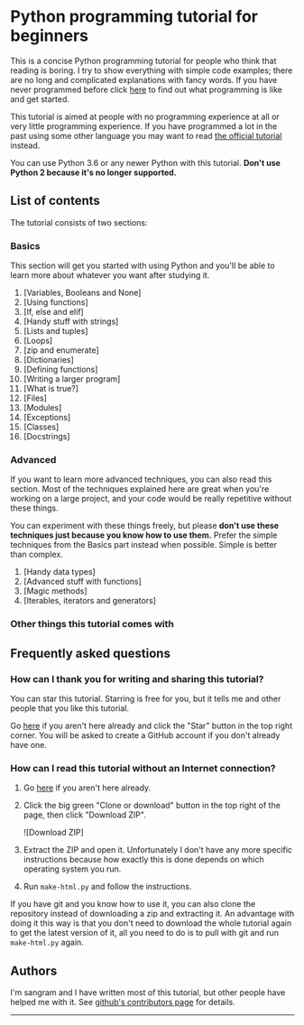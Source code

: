 # Python programming tutorial for beginners

This is a concise Python  programming tutorial for people who think
that reading is boring. I try to show everything with simple code
examples; there are no long and complicated explanations with fancy
words. If you have never programmed before click
[here](https://github.com/Mrsangram/Python-Tutorial) to find out what programming is
like and get started.

This tutorial is aimed at people with no programming experience at all
or very little programming experience. If you have programmed a lot in
the past using some other language you may want to read [the official
tutorial](https://github.com/Mrsangram/) instead.

You can use Python 3.6 or any newer Python with this tutorial. **Don't
use Python 2 because it's no longer supported.**

## List of contents

The tutorial consists of two sections:

### Basics

This section will get you started with using Python and you'll be able
to learn more about whatever you want after studying it.
1. [Variables, Booleans and None]
2. [Using functions]
3. [If, else and elif]
4. [Handy stuff with strings]
5. [Lists and tuples]
6. [Loops]
7. [zip and enumerate]
8. [Dictionaries]
9. [Defining functions]
10. [Writing a larger program]
11. [What is true?]
12. [Files]
13. [Modules]
14. [Exceptions]
15. [Classes]
16. [Docstrings]

### Advanced

If you want to learn more advanced techniques, you can also read this
section. Most of the techniques explained here are great when you're
working on a large project, and your code would be really repetitive
without these things.

You can experiment with these things freely, but please **don't use these
techniques just because you know how to use them.** Prefer the simple
techniques from the Basics part instead when possible. Simple is better
than complex.

1. [Handy data types]
2. [Advanced stuff with functions]
3. [Magic methods]
4. [Iterables, iterators and generators]

### Other things this tutorial comes with

## Frequently asked questions

### How can I thank you for writing and sharing this tutorial?

You can star this tutorial. Starring is free for you, but it tells me
and other people that you like this tutorial.

Go [here](https://github.com/Mrsangram/Python-Tutorial) if you aren't here
already and click the "Star" button in the top right corner. You will be
asked to create a GitHub account if you don't already have one.

### How can I read this tutorial without an Internet connection?

1. Go [here](https://github.com/Mrsangram/Python-Tutorial) if you aren't
    here already.
2. Click the big green "Clone or download" button in the top right of
    the page, then click "Download ZIP".

    ![Download ZIP]

3. Extract the ZIP and open it. Unfortunately I don't have any more
    specific instructions because how exactly this is done depends on
    which operating system you run.
4. Run `make-html.py` and follow the instructions.

If you have git and you know how to use it, you can also clone the
repository instead of downloading a zip and extracting it. An advantage
with doing it this way is that you don't need to download the whole
tutorial again to get the latest version of it, all you need to do is to
pull with git and run `make-html.py` again.

## Authors

I'm sangram and I have written most of this tutorial, but other people have helped me with it.
See [github's contributors page](https://github.com/Mrsangram/) for details.

***
